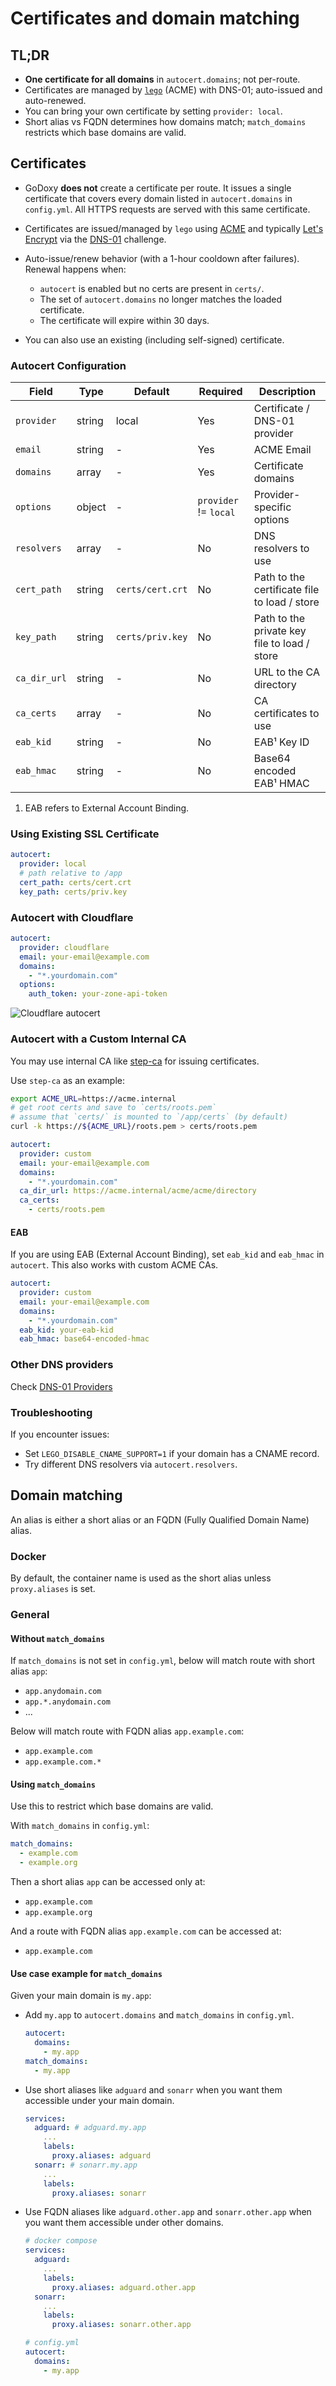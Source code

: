 # Certificates and domain matching

## TL;DR

- **One certificate for all domains** in `autocert.domains`; not per-route.
- Certificates are managed by [`lego`](https://github.com/go-acme/lego) (ACME) with DNS-01; auto-issued and auto-renewed.
- You can bring your own certificate by setting `provider: local`.
- Short alias vs FQDN determines how domains match; `match_domains` restricts which base domains are valid.

## Certificates

- GoDoxy **does not** create a certificate per route. It issues a single certificate that covers every domain listed in `autocert.domains` in `config.yml`. All HTTPS requests are served with this same certificate.

- Certificates are issued/managed by `lego` using [ACME](<https://en.wikipedia.org/wiki/ACME_(protocol)>) and typically [Let's Encrypt](https://letsencrypt.org) via the [DNS-01](https://en.wikipedia.org/wiki/DNS-01) challenge.

- Auto-issue/renew behavior (with a 1-hour cooldown after failures). Renewal happens when:

  - `autocert` is enabled but no certs are present in `certs/`.
  - The set of `autocert.domains` no longer matches the loaded certificate.
  - The certificate will expire within 30 days.

- You can also use an existing (including self-signed) certificate.

### Autocert Configuration

| Field        | Type   | Default          | Required              | Description                                  |
| ------------ | ------ | ---------------- | --------------------- | -------------------------------------------- |
| `provider`   | string | local            | Yes                   | Certificate / DNS-01 provider                |
| `email`      | string | -                | Yes                   | ACME Email                                   |
| `domains`    | array  | -                | Yes                   | Certificate domains                          |
| `options`    | object | -                | `provider` != `local` | Provider-specific options                    |
| `resolvers`  | array  | -                | No                    | DNS resolvers to use                         |
| `cert_path`  | string | `certs/cert.crt` | No                    | Path to the certificate file to load / store |
| `key_path`   | string | `certs/priv.key` | No                    | Path to the private key file to load / store |
| `ca_dir_url` | string | -                | No                    | URL to the CA directory                      |
| `ca_certs`   | array  | -                | No                    | CA certificates to use                       |
| `eab_kid`    | string | -                | No                    | EAB¹ Key ID                                  |
| `eab_hmac`   | string | -                | No                    | Base64 encoded EAB¹ HMAC                     |

1. EAB refers to External Account Binding.

### Using Existing SSL Certificate

```yaml
autocert:
  provider: local
  # path relative to /app
  cert_path: certs/cert.crt
  key_path: certs/priv.key
```

### Autocert with Cloudflare

```yaml
autocert:
  provider: cloudflare
  email: your-email@example.com
  domains:
    - "*.yourdomain.com"
  options:
    auth_token: your-zone-api-token
```

![Cloudflare autocert](images/config/cf-autocert.png)

### Autocert with a Custom Internal CA

You may use internal CA like [step-ca](https://github.com/smallstep/certificates) for issuing certificates.

Use `step-ca` as an example:

```bash
export ACME_URL=https://acme.internal
# get root certs and save to `certs/roots.pem`
# assume that `certs/` is mounted to `/app/certs` (by default)
curl -k https://${ACME_URL}/roots.pem > certs/roots.pem
```

```yaml
autocert:
  provider: custom
  email: your-email@example.com
  domains:
    - "*.yourdomain.com"
  ca_dir_url: https://acme.internal/acme/acme/directory
  ca_certs:
    - certs/roots.pem
```

#### EAB

If you are using EAB (External Account Binding), set `eab_kid` and `eab_hmac` in `autocert`. This also works with custom ACME CAs.

```yaml
autocert:
  provider: custom
  email: your-email@example.com
  domains:
    - "*.yourdomain.com"
  eab_kid: your-eab-kid
  eab_hmac: base64-encoded-hmac
```

### Other DNS providers

Check [DNS-01 Providers](DNS-01-Providers.md)

### Troubleshooting

If you encounter issues:

- Set `LEGO_DISABLE_CNAME_SUPPORT=1` if your domain has a CNAME record.
- Try different DNS resolvers via `autocert.resolvers`.

## Domain matching

An alias is either a short alias or an FQDN (Fully Qualified Domain Name) alias.

### Docker

By default, the container name is used as the short alias unless `proxy.aliases` is set.

### General

#### Without `match_domains`

If `match_domains` is not set in `config.yml`, below will match route with short alias `app`:

- `app.anydomain.com`
- `app.*.anydomain.com`
- ...

Below will match route with FQDN alias `app.example.com`:

- `app.example.com`
- `app.example.com.*`

#### Using `match_domains`

Use this to restrict which base domains are valid.

With `match_domains` in `config.yml`:

```yaml
match_domains:
  - example.com
  - example.org
```

Then a short alias `app` can be accessed only at:

- `app.example.com`
- `app.example.org`

And a route with FQDN alias `app.example.com` can be accessed at:

- `app.example.com`

#### Use case example for `match_domains`

Given your main domain is `my.app`:

- Add `my.app` to `autocert.domains` and `match_domains` in `config.yml`.

  ```yaml
  autocert:
    domains:
      - my.app
  match_domains:
    - my.app
  ```

- Use short aliases like `adguard` and `sonarr` when you want them accessible under your main domain.

  ```yaml
  services:
    adguard: # adguard.my.app
      ...
      labels:
        proxy.aliases: adguard
    sonarr: # sonarr.my.app
      ...
      labels:
        proxy.aliases: sonarr
  ```

- Use FQDN aliases like `adguard.other.app` and `sonarr.other.app` when you want them accessible under other domains.

  ```yaml
  # docker compose
  services:
    adguard:
      ...
      labels:
        proxy.aliases: adguard.other.app
    sonarr:
      ...
      labels:
        proxy.aliases: sonarr.other.app

  # config.yml
  autocert:
    domains:
      - my.app
  ```
